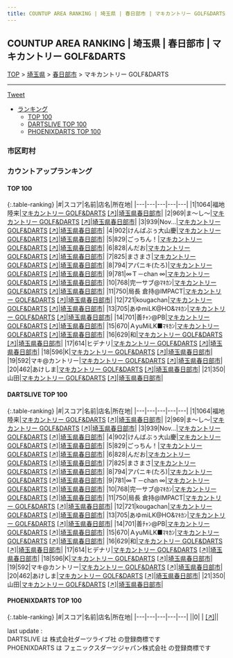 ```yaml
---
title: COUNTUP AREA RANKING | 埼玉県 | 春日部市 | マキカントリー GOLF&DARTS
---
```

## COUNTUP AREA RANKING | 埼玉県 | 春日部市 | マキカントリー GOLF&DARTS

[TOP](/darts/rank/) > [埼玉県](/darts/rank/埼玉県/) > [春日部市](/darts/rank/埼玉県/春日部市/) > マキカントリー GOLF&DARTS

___

<a href="https://twitter.com/share?ref_src=twsrc%5Etfw" data-text="COUNTUP AREA RANKING | 埼玉県春日部市マキカントリー GOLF&DARTS" class="twitter-share-button" data-hashtags="DARTSLIVE,PHOENIXDARTS,darts,ダーツ" data-show-count="false">Tweet</a>

* [ランキング](#カウントアップランキング)
    * [TOP 100](#top-100)
    * [DARTSLIVE TOP 100](#dartslive-top-100)
    * [PHOENIXDARTS TOP 100](#phoenixdarts-top-100)

### 市区町村

<ul>

</ul>

### カウントアップランキング

#### TOP 100



{:.table-ranking}
|#|スコア|名前|店名|所在地|
|---|---|---|---|---|
|1|1064|<span class="rank-name-dl">福地陸来</span>|<a href="/darts/rank/shops/2d0ef9406651929928032249b44395af.html">マキカントリー GOLF&DARTS</a> <a href="https://search.dartslive.com/jp/shop/2d0ef9406651929928032249b44395af">[↗]</a>|<a href="/darts/rank/埼玉県/春日部市">埼玉県春日部市</a>|
|2|969|<span class="rank-name-dl">ま～し～</span>|<a href="/darts/rank/shops/2d0ef9406651929928032249b44395af.html">マキカントリー GOLF&DARTS</a> <a href="https://search.dartslive.com/jp/shop/2d0ef9406651929928032249b44395af">[↗]</a>|<a href="/darts/rank/埼玉県/春日部市">埼玉県春日部市</a>|
|3|939|<span class="rank-name-dl">Nov...</span>|<a href="/darts/rank/shops/2d0ef9406651929928032249b44395af.html">マキカントリー GOLF&DARTS</a> <a href="https://search.dartslive.com/jp/shop/2d0ef9406651929928032249b44395af">[↗]</a>|<a href="/darts/rank/埼玉県/春日部市">埼玉県春日部市</a>|
|4|902|<span class="rank-name-dl">けんばぶぅ大山慶</span>|<a href="/darts/rank/shops/2d0ef9406651929928032249b44395af.html">マキカントリー GOLF&DARTS</a> <a href="https://search.dartslive.com/jp/shop/2d0ef9406651929928032249b44395af">[↗]</a>|<a href="/darts/rank/埼玉県/春日部市">埼玉県春日部市</a>|
|5|829|<span class="rank-name-dl">ごっちん！</span>|<a href="/darts/rank/shops/2d0ef9406651929928032249b44395af.html">マキカントリー GOLF&DARTS</a> <a href="https://search.dartslive.com/jp/shop/2d0ef9406651929928032249b44395af">[↗]</a>|<a href="/darts/rank/埼玉県/春日部市">埼玉県春日部市</a>|
|6|828|<span class="rank-name-dl">んだお</span>|<a href="/darts/rank/shops/2d0ef9406651929928032249b44395af.html">マキカントリー GOLF&DARTS</a> <a href="https://search.dartslive.com/jp/shop/2d0ef9406651929928032249b44395af">[↗]</a>|<a href="/darts/rank/埼玉県/春日部市">埼玉県春日部市</a>|
|7|825|<span class="rank-name-dl">まさまさ</span>|<a href="/darts/rank/shops/2d0ef9406651929928032249b44395af.html">マキカントリー GOLF&DARTS</a> <a href="https://search.dartslive.com/jp/shop/2d0ef9406651929928032249b44395af">[↗]</a>|<a href="/darts/rank/埼玉県/春日部市">埼玉県春日部市</a>|
|8|794|<span class="rank-name-dl">アパニキ(たろ)</span>|<a href="/darts/rank/shops/2d0ef9406651929928032249b44395af.html">マキカントリー GOLF&DARTS</a> <a href="https://search.dartslive.com/jp/shop/2d0ef9406651929928032249b44395af">[↗]</a>|<a href="/darts/rank/埼玉県/春日部市">埼玉県春日部市</a>|
|9|781|<span class="rank-name-dl">∞Ｔ－chan ∞</span>|<a href="/darts/rank/shops/2d0ef9406651929928032249b44395af.html">マキカントリー GOLF&DARTS</a> <a href="https://search.dartslive.com/jp/shop/2d0ef9406651929928032249b44395af">[↗]</a>|<a href="/darts/rank/埼玉県/春日部市">埼玉県春日部市</a>|
|10|768|<span class="rank-name-dl">完一サブ@ﾏｷｶﾝ</span>|<a href="/darts/rank/shops/2d0ef9406651929928032249b44395af.html">マキカントリー GOLF&DARTS</a> <a href="https://search.dartslive.com/jp/shop/2d0ef9406651929928032249b44395af">[↗]</a>|<a href="/darts/rank/埼玉県/春日部市">埼玉県春日部市</a>|
|11|750|<span class="rank-name-dl">局長 倉持@IMPACT</span>|<a href="/darts/rank/shops/2d0ef9406651929928032249b44395af.html">マキカントリー GOLF&DARTS</a> <a href="https://search.dartslive.com/jp/shop/2d0ef9406651929928032249b44395af">[↗]</a>|<a href="/darts/rank/埼玉県/春日部市">埼玉県春日部市</a>|
|12|721|<span class="rank-name-dl">kougachan</span>|<a href="/darts/rank/shops/2d0ef9406651929928032249b44395af.html">マキカントリー GOLF&DARTS</a> <a href="https://search.dartslive.com/jp/shop/2d0ef9406651929928032249b44395af">[↗]</a>|<a href="/darts/rank/埼玉県/春日部市">埼玉県春日部市</a>|
|13|705|<span class="rank-name-dl">あゆmiLK@HO&amp;ﾏｷｶﾝ</span>|<a href="/darts/rank/shops/2d0ef9406651929928032249b44395af.html">マキカントリー GOLF&DARTS</a> <a href="https://search.dartslive.com/jp/shop/2d0ef9406651929928032249b44395af">[↗]</a>|<a href="/darts/rank/埼玉県/春日部市">埼玉県春日部市</a>|
|14|701|<span class="rank-name-dl">善ﾁｬﾝ@PB</span>|<a href="/darts/rank/shops/2d0ef9406651929928032249b44395af.html">マキカントリー GOLF&DARTS</a> <a href="https://search.dartslive.com/jp/shop/2d0ef9406651929928032249b44395af">[↗]</a>|<a href="/darts/rank/埼玉県/春日部市">埼玉県春日部市</a>|
|15|670|<span class="rank-name-dl">ＡyuMiLK■ﾏｷｶﾝ</span>|<a href="/darts/rank/shops/2d0ef9406651929928032249b44395af.html">マキカントリー GOLF&DARTS</a> <a href="https://search.dartslive.com/jp/shop/2d0ef9406651929928032249b44395af">[↗]</a>|<a href="/darts/rank/埼玉県/春日部市">埼玉県春日部市</a>|
|16|629|<span class="rank-name-dl">和</span>|<a href="/darts/rank/shops/2d0ef9406651929928032249b44395af.html">マキカントリー GOLF&DARTS</a> <a href="https://search.dartslive.com/jp/shop/2d0ef9406651929928032249b44395af">[↗]</a>|<a href="/darts/rank/埼玉県/春日部市">埼玉県春日部市</a>|
|17|614|<span class="rank-name-dl">ヒデナリ</span>|<a href="/darts/rank/shops/2d0ef9406651929928032249b44395af.html">マキカントリー GOLF&DARTS</a> <a href="https://search.dartslive.com/jp/shop/2d0ef9406651929928032249b44395af">[↗]</a>|<a href="/darts/rank/埼玉県/春日部市">埼玉県春日部市</a>|
|18|596|<span class="rank-name-dl">K</span>|<a href="/darts/rank/shops/2d0ef9406651929928032249b44395af.html">マキカントリー GOLF&DARTS</a> <a href="https://search.dartslive.com/jp/shop/2d0ef9406651929928032249b44395af">[↗]</a>|<a href="/darts/rank/埼玉県/春日部市">埼玉県春日部市</a>|
|19|592|<span class="rank-name-dl">マキ@カントリー</span>|<a href="/darts/rank/shops/2d0ef9406651929928032249b44395af.html">マキカントリー GOLF&DARTS</a> <a href="https://search.dartslive.com/jp/shop/2d0ef9406651929928032249b44395af">[↗]</a>|<a href="/darts/rank/埼玉県/春日部市">埼玉県春日部市</a>|
|20|462|<span class="rank-name-dl">あけしま</span>|<a href="/darts/rank/shops/2d0ef9406651929928032249b44395af.html">マキカントリー GOLF&DARTS</a> <a href="https://search.dartslive.com/jp/shop/2d0ef9406651929928032249b44395af">[↗]</a>|<a href="/darts/rank/埼玉県/春日部市">埼玉県春日部市</a>|
|21|350|<span class="rank-name-dl">山田</span>|<a href="/darts/rank/shops/2d0ef9406651929928032249b44395af.html">マキカントリー GOLF&DARTS</a> <a href="https://search.dartslive.com/jp/shop/2d0ef9406651929928032249b44395af">[↗]</a>|<a href="/darts/rank/埼玉県/春日部市">埼玉県春日部市</a>|


#### DARTSLIVE TOP 100



{:.table-ranking}
|#|スコア|名前|店名|所在地|
|---|---|---|---|---|
|1|1064|<span class="rank-name-dl">福地陸来</span>|<a href="/darts/rank/shops/2d0ef9406651929928032249b44395af.html">マキカントリー GOLF&DARTS</a> <a href="https://search.dartslive.com/jp/shop/2d0ef9406651929928032249b44395af">[↗]</a>|<a href="/darts/rank/埼玉県/春日部市">埼玉県春日部市</a>|
|2|969|<span class="rank-name-dl">ま～し～</span>|<a href="/darts/rank/shops/2d0ef9406651929928032249b44395af.html">マキカントリー GOLF&DARTS</a> <a href="https://search.dartslive.com/jp/shop/2d0ef9406651929928032249b44395af">[↗]</a>|<a href="/darts/rank/埼玉県/春日部市">埼玉県春日部市</a>|
|3|939|<span class="rank-name-dl">Nov...</span>|<a href="/darts/rank/shops/2d0ef9406651929928032249b44395af.html">マキカントリー GOLF&DARTS</a> <a href="https://search.dartslive.com/jp/shop/2d0ef9406651929928032249b44395af">[↗]</a>|<a href="/darts/rank/埼玉県/春日部市">埼玉県春日部市</a>|
|4|902|<span class="rank-name-dl">けんばぶぅ大山慶</span>|<a href="/darts/rank/shops/2d0ef9406651929928032249b44395af.html">マキカントリー GOLF&DARTS</a> <a href="https://search.dartslive.com/jp/shop/2d0ef9406651929928032249b44395af">[↗]</a>|<a href="/darts/rank/埼玉県/春日部市">埼玉県春日部市</a>|
|5|829|<span class="rank-name-dl">ごっちん！</span>|<a href="/darts/rank/shops/2d0ef9406651929928032249b44395af.html">マキカントリー GOLF&DARTS</a> <a href="https://search.dartslive.com/jp/shop/2d0ef9406651929928032249b44395af">[↗]</a>|<a href="/darts/rank/埼玉県/春日部市">埼玉県春日部市</a>|
|6|828|<span class="rank-name-dl">んだお</span>|<a href="/darts/rank/shops/2d0ef9406651929928032249b44395af.html">マキカントリー GOLF&DARTS</a> <a href="https://search.dartslive.com/jp/shop/2d0ef9406651929928032249b44395af">[↗]</a>|<a href="/darts/rank/埼玉県/春日部市">埼玉県春日部市</a>|
|7|825|<span class="rank-name-dl">まさまさ</span>|<a href="/darts/rank/shops/2d0ef9406651929928032249b44395af.html">マキカントリー GOLF&DARTS</a> <a href="https://search.dartslive.com/jp/shop/2d0ef9406651929928032249b44395af">[↗]</a>|<a href="/darts/rank/埼玉県/春日部市">埼玉県春日部市</a>|
|8|794|<span class="rank-name-dl">アパニキ(たろ)</span>|<a href="/darts/rank/shops/2d0ef9406651929928032249b44395af.html">マキカントリー GOLF&DARTS</a> <a href="https://search.dartslive.com/jp/shop/2d0ef9406651929928032249b44395af">[↗]</a>|<a href="/darts/rank/埼玉県/春日部市">埼玉県春日部市</a>|
|9|781|<span class="rank-name-dl">∞Ｔ－chan ∞</span>|<a href="/darts/rank/shops/2d0ef9406651929928032249b44395af.html">マキカントリー GOLF&DARTS</a> <a href="https://search.dartslive.com/jp/shop/2d0ef9406651929928032249b44395af">[↗]</a>|<a href="/darts/rank/埼玉県/春日部市">埼玉県春日部市</a>|
|10|768|<span class="rank-name-dl">完一サブ@ﾏｷｶﾝ</span>|<a href="/darts/rank/shops/2d0ef9406651929928032249b44395af.html">マキカントリー GOLF&DARTS</a> <a href="https://search.dartslive.com/jp/shop/2d0ef9406651929928032249b44395af">[↗]</a>|<a href="/darts/rank/埼玉県/春日部市">埼玉県春日部市</a>|
|11|750|<span class="rank-name-dl">局長 倉持@IMPACT</span>|<a href="/darts/rank/shops/2d0ef9406651929928032249b44395af.html">マキカントリー GOLF&DARTS</a> <a href="https://search.dartslive.com/jp/shop/2d0ef9406651929928032249b44395af">[↗]</a>|<a href="/darts/rank/埼玉県/春日部市">埼玉県春日部市</a>|
|12|721|<span class="rank-name-dl">kougachan</span>|<a href="/darts/rank/shops/2d0ef9406651929928032249b44395af.html">マキカントリー GOLF&DARTS</a> <a href="https://search.dartslive.com/jp/shop/2d0ef9406651929928032249b44395af">[↗]</a>|<a href="/darts/rank/埼玉県/春日部市">埼玉県春日部市</a>|
|13|705|<span class="rank-name-dl">あゆmiLK@HO&amp;ﾏｷｶﾝ</span>|<a href="/darts/rank/shops/2d0ef9406651929928032249b44395af.html">マキカントリー GOLF&DARTS</a> <a href="https://search.dartslive.com/jp/shop/2d0ef9406651929928032249b44395af">[↗]</a>|<a href="/darts/rank/埼玉県/春日部市">埼玉県春日部市</a>|
|14|701|<span class="rank-name-dl">善ﾁｬﾝ@PB</span>|<a href="/darts/rank/shops/2d0ef9406651929928032249b44395af.html">マキカントリー GOLF&DARTS</a> <a href="https://search.dartslive.com/jp/shop/2d0ef9406651929928032249b44395af">[↗]</a>|<a href="/darts/rank/埼玉県/春日部市">埼玉県春日部市</a>|
|15|670|<span class="rank-name-dl">ＡyuMiLK■ﾏｷｶﾝ</span>|<a href="/darts/rank/shops/2d0ef9406651929928032249b44395af.html">マキカントリー GOLF&DARTS</a> <a href="https://search.dartslive.com/jp/shop/2d0ef9406651929928032249b44395af">[↗]</a>|<a href="/darts/rank/埼玉県/春日部市">埼玉県春日部市</a>|
|16|629|<span class="rank-name-dl">和</span>|<a href="/darts/rank/shops/2d0ef9406651929928032249b44395af.html">マキカントリー GOLF&DARTS</a> <a href="https://search.dartslive.com/jp/shop/2d0ef9406651929928032249b44395af">[↗]</a>|<a href="/darts/rank/埼玉県/春日部市">埼玉県春日部市</a>|
|17|614|<span class="rank-name-dl">ヒデナリ</span>|<a href="/darts/rank/shops/2d0ef9406651929928032249b44395af.html">マキカントリー GOLF&DARTS</a> <a href="https://search.dartslive.com/jp/shop/2d0ef9406651929928032249b44395af">[↗]</a>|<a href="/darts/rank/埼玉県/春日部市">埼玉県春日部市</a>|
|18|596|<span class="rank-name-dl">K</span>|<a href="/darts/rank/shops/2d0ef9406651929928032249b44395af.html">マキカントリー GOLF&DARTS</a> <a href="https://search.dartslive.com/jp/shop/2d0ef9406651929928032249b44395af">[↗]</a>|<a href="/darts/rank/埼玉県/春日部市">埼玉県春日部市</a>|
|19|592|<span class="rank-name-dl">マキ@カントリー</span>|<a href="/darts/rank/shops/2d0ef9406651929928032249b44395af.html">マキカントリー GOLF&DARTS</a> <a href="https://search.dartslive.com/jp/shop/2d0ef9406651929928032249b44395af">[↗]</a>|<a href="/darts/rank/埼玉県/春日部市">埼玉県春日部市</a>|
|20|462|<span class="rank-name-dl">あけしま</span>|<a href="/darts/rank/shops/2d0ef9406651929928032249b44395af.html">マキカントリー GOLF&DARTS</a> <a href="https://search.dartslive.com/jp/shop/2d0ef9406651929928032249b44395af">[↗]</a>|<a href="/darts/rank/埼玉県/春日部市">埼玉県春日部市</a>|
|21|350|<span class="rank-name-dl">山田</span>|<a href="/darts/rank/shops/2d0ef9406651929928032249b44395af.html">マキカントリー GOLF&DARTS</a> <a href="https://search.dartslive.com/jp/shop/2d0ef9406651929928032249b44395af">[↗]</a>|<a href="/darts/rank/埼玉県/春日部市">埼玉県春日部市</a>|


#### PHOENIXDARTS TOP 100



{:.table-ranking}
|#|スコア|名前|店名|所在地|
|---|---|---|---|---|
||0|<span class="rank-name-dl"> </span>|<a href="/darts/rank/shops/.html"></a> <a href="">[↗]</a>|<a href="/darts/rank//"></a>|


<div class="footer border-top border-gray-light mt-5 pt-3 text-right text-gray">
    last update : <span style="font-weight: italic" id="foot_last_modified"></span><br />
    DARTSLIVE は 株式会社ダーツライブ社 の登録商標です<br />
    PHOENIXDARTS は フェニックスダーツジャパン株式会社 の登録商標です<br />
</div>

<script src="https://cdnjs.cloudflare.com/ajax/libs/jquery.tablesorter/2.31.3/js/jquery.tablesorter.min.js" integrity="sha512-qzgd5cYSZcosqpzpn7zF2ZId8f/8CHmFKZ8j7mU4OUXTNRd5g+ZHBPsgKEwoqxCtdQvExE5LprwwPAgoicguNg==" crossorigin="anonymous" referrerpolicy="no-referrer"></script>
<link rel="stylesheet" href="https://cdnjs.cloudflare.com/ajax/libs/jquery.tablesorter/2.31.3/css/theme.default.min.css" integrity="sha512-wghhOJkjQX0Lh3NSWvNKeZ0ZpNn+SPVXX1Qyc9OCaogADktxrBiBdKGDoqVUOyhStvMBmJQ8ZdMHiR3wuEq8+w==" crossorigin="anonymous" referrerpolicy="no-referrer" />
<script>
$(function() {
    $(".table-ranking").tablesorter({sortList:[[0, 0]]});
    $("#foot_last_modified").text(formatDate(new Date(document.lastModified), 'yyyy-MM-dd HH:mm:ss'));
});
</script>

<script async src="https://platform.twitter.com/widgets.js" charset="utf-8"></script>